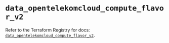 # `data_opentelekomcloud_compute_flavor_v2`

Refer to the Terraform Registry for docs: [`data_opentelekomcloud_compute_flavor_v2`](https://registry.terraform.io/providers/opentelekomcloud/opentelekomcloud/1.36.9/docs/data-sources/compute_flavor_v2).
